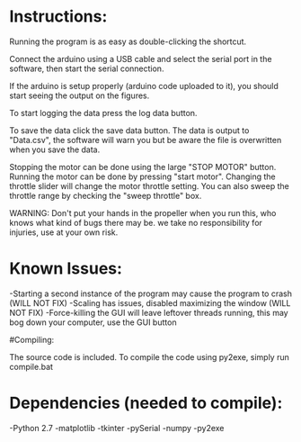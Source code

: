 # Instructions:

Running the program is as easy as double-clicking the shortcut.

Connect the arduino using a USB cable and select the serial port in the software, then start the serial connection.

If the arduino is setup properly (arduino code uploaded to it), you should start seeing the output on the figures.

To start logging the data press the log data button.

To save the data click the save data button.
The data is output to "Data.csv", the software will warn you but be aware the file is overwritten when you save the data.

Stopping the motor can be done using the large "STOP MOTOR" button.
Running the motor can be done by pressing "start motor".
Changing the throttle slider will change the motor throttle setting.
You can also sweep the throttle range by checking the "sweep throttle" box.

WARNING: Don't put your hands in the propeller when you run this, who knows what kind of bugs there may be.
	 we take no responsibility for injuries, use at your own risk.


# Known Issues:
-Starting a second instance of the program may cause the program to crash (WILL NOT FIX)
-Scaling has issues, disabled maximizing the window (WILL NOT FIX)
-Force-killing the GUI will leave leftover threads running, this may bog down your computer, use the GUI button


#Compiling:

The source code is included.
To compile the code using py2exe, simply run compile.bat

# Dependencies (needed to compile):
-Python 2.7
-matplotlib
-tkinter
-pySerial
-numpy
-py2exe
